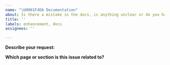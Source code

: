 ```yaml
---
name: "\U0001F4DA Documentation"
about: Is there a mistake in the docs, is anything unclear or do you have a suggestion?
title: ''
labels: enhancement, docs
assignees: ''

---
```


**Describe your request:**

<!-- Describe the problem or suggestion here. If you've found a mistake and you know the answer, feel free to submit a pull request straight away: https://github.com/sap/machine-learning-lab/pulls -->

**Which page or section is this issue related to?**

<!-- Please include the URL. -->